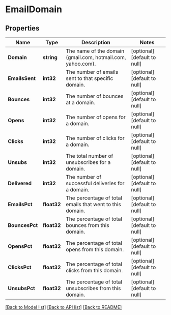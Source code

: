 # EmailDomain

## Properties
Name | Type | Description | Notes
------------ | ------------- | ------------- | -------------
**Domain** | **string** | The name of the domain (gmail.com, hotmail.com, yahoo.com). | [optional] [default to null]
**EmailsSent** | **int32** | The number of emails sent to that specific domain. | [optional] [default to null]
**Bounces** | **int32** | The number of bounces at a domain. | [optional] [default to null]
**Opens** | **int32** | The number of opens for a domain. | [optional] [default to null]
**Clicks** | **int32** | The number of clicks for a domain. | [optional] [default to null]
**Unsubs** | **int32** | The total number of unsubscribes for a domain. | [optional] [default to null]
**Delivered** | **int32** | The number of successful deliveries for a domain. | [optional] [default to null]
**EmailsPct** | **float32** | The percentage of total emails that went to this domain. | [optional] [default to null]
**BouncesPct** | **float32** | The percentage of total bounces from this domain. | [optional] [default to null]
**OpensPct** | **float32** | The percentage of total opens from this domain. | [optional] [default to null]
**ClicksPct** | **float32** | The percentage of total clicks from this domain. | [optional] [default to null]
**UnsubsPct** | **float32** | The percentage of total unsubscribes from this domain. | [optional] [default to null]

[[Back to Model list]](../README.md#documentation-for-models) [[Back to API list]](../README.md#documentation-for-api-endpoints) [[Back to README]](../README.md)


